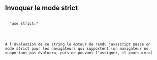 ## Invoquer le mode strict

<pre><code>
  "use strict;"
</pre>


À l'évaluation de ce string le moteur de rendu javascript passe en mode strict pour les navigateurs qui supportent (un navigateur ne supportant pas évaluera, puis ne pouvant l'assigner, il poursuivra)


